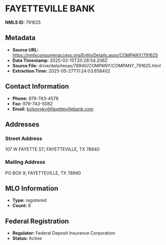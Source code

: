 # FAYETTEVILLE BANK

**NMLS ID:** 791625

## Metadata
- **Source URL:** https://nmlsconsumeraccess.org/EntityDetails.aspx/COMPANY/791625
- **Data Timestamp:** 2025-02-15T20:28:54.206Z
- **Source File:** drive/data/texas/78940/COMPANY/COMPANY_791625.html
- **Extraction Time:** 2025-05-27T11:24:03.658402

## Contact Information
- **Phone:** 979-743-4576
- **Fax:** 979-743-5082
- **Email:** kolsovsky@fayettevillebank.com

## Addresses
### Street Address
107 W FAYETTE ST; FAYETTEVILLE, TX 78940

### Mailing Address
PO BOX 9; FAYETTEVILLE, TX 78940

## MLO Information
- **Type:** registered
- **Count:** 8

## Federal Registration
- **Regulator:** Federal Deposit Insurance Corporation
- **Status:** Active
